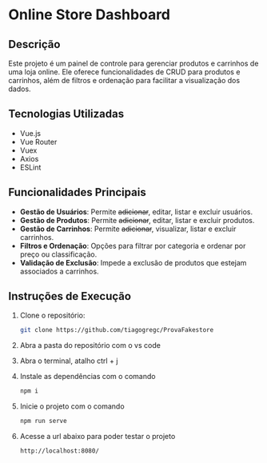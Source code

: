 # Online Store Dashboard

## Descrição
Este projeto é um painel de controle para gerenciar produtos e carrinhos de uma loja online. Ele oferece funcionalidades de CRUD para produtos e carrinhos, além de filtros e ordenação para facilitar a visualização dos dados.

## Tecnologias Utilizadas
- Vue.js
- Vue Router
- Vuex
- Axios
- ESLint

## Funcionalidades Principais
- **Gestão de Usuários**: Permite ~~adicionar~~, editar, listar e excluir usuários.
- **Gestão de Produtos**: Permite ~~adicionar~~, editar, listar e excluir produtos.
- **Gestão de Carrinhos**: Permite ~~adicionar~~, visualizar, listar e excluir carrinhos.
- **Filtros e Ordenação**: Opções para filtrar por categoria e ordenar por preço ou classificação.
- **Validação de Exclusão**: Impede a exclusão de produtos que estejam associados a carrinhos.

## Instruções de Execução
1. Clone o repositório:
   ```bash
   git clone https://github.com/tiagogregc/ProvaFakestore
   ```
2. Abra a pasta do repositório com o vs code

3. Abra o terminal, atalho ctrl + j

4. Instale as dependências com o comando
    ```bash
    npm i
    ```

5. Inicie o projeto com o comando
    ```bash
    npm run serve
    ```

6. Acesse a url abaixo para poder testar o projeto
    ```bash
    http://localhost:8080/
    ```

